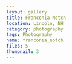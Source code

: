 ```yaml
---
layout: gallery
title: Franconia Notch
location: Lincoln, NH
category: photography
tags: Photography
name: franconia_notch
files: 5
thumbnail: 3
---
```

